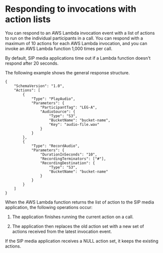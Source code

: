 # Responding to invocations with action lists<a name="invoke-on-call-leg"></a>

You can respond to an AWS Lambda invocation event with a list of actions to run on the individual participants in a call\. You can respond with a maximum of 10 actions for each AWS Lambda invocation, and you can invoke an AWS Lambda function 1,000 times per call\.

By default, SIP media applications time out if a Lambda function doesn't respond after 20 seconds\.

The following example shows the general response structure\.

```
{
    "SchemaVersion": "1.0",
    "Actions": [        
        {
            "Type": "PlayAudio",
            "Parameters": {
                "ParticipantTag": "LEG-A",
                "AudioSource": {
                    "Type": "S3",
                    "BucketName": "bucket-name",
                    "Key": "audio-file.wav"
                }
            }
        },
        {
            "Type": "RecordAudio",
            "Parameters": {
                "DurationInSeconds": "10",
                "RecordingTerminators": ["#"],
                "RecordingDestination": {
                    "Type": "S3",
                    "BucketName": "bucket-name"
                }
            }
        }
    ]
}
```

When the AWS Lambda function returns the list of action to the SIP media application, the following operations occur:

1. The application finishes running the current action on a call\.

1. The application then replaces the old action set with a new set of actions received from the latest invocation event\.

If the SIP media application receives a NULL action set, it keeps the existing actions\. 